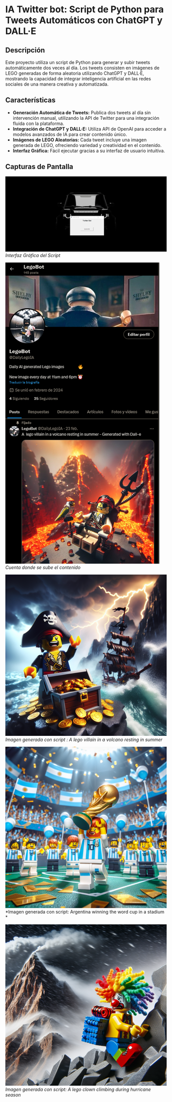 # IA Twitter bot: Script de Python para Tweets Automáticos con ChatGPT y DALL·E

## Descripción
Este proyecto utiliza un script de Python para generar y subir tweets automáticamente dos veces al día. Los tweets consisten en imágenes de LEGO generadas de forma aleatoria utilizando ChatGPT y DALL·E, mostrando la capacidad de integrar inteligencia artificial en las redes sociales de una manera creativa y automatizada.

## Características
- **Generación Automática de Tweets:** Publica dos tweets al día sin intervención manual, utilizando la API de Twitter para una integración fluida con la plataforma.
- **Integración de ChatGPT y DALL·E:** Utiliza  API de OpenAI para acceder a modelos avanzados de IA para crear contenido único.
- **Imágenes de LEGO Aleatorias:** Cada tweet incluye una imagen generada de LEGO, ofreciendo variedad y creatividad en el contenido.
- **Interfaz Gráfica:** Fácil ejecutar gracias a su interfaz de usuario intuitiva.

## Capturas de Pantalla
![Interfaz Gráfica](https://github.com/AlanJimenez353/TwitterBot-LegoIA/blob/master/Resources/UI.png)
<br>
*Interfaz Gráfica del Script*

![Ejemplo de Tweet 1](https://github.com/AlanJimenez353/TwitterBot-LegoIA/blob/master/Resources/TwitterProfile.png)
<br>
*Cuenta donde se sube el contenido*


![Ejemplo de Tweet 2](https://github.com/AlanJimenez353/TwitterBot-LegoIA/blob/master/Resources/Lego72.jpg)
<br>
*Imagen generada con script : A  lego villain in a volcano resting in summer*

![Ejemplo de Tweet 2](https://github.com/AlanJimenez353/TwitterBot-LegoIA/blob/master/Resources/Lego61.jpg)
<br>
*Imagen generada con script: Argentina winning the word cup in a stadium *

![Ejemplo de Tweet 2](https://github.com/AlanJimenez353/TwitterBot-LegoIA/blob/master/Resources/Lego18.jpg)
<br>
*Imagen generada con script: A lego clown climbing during hurricane season*

